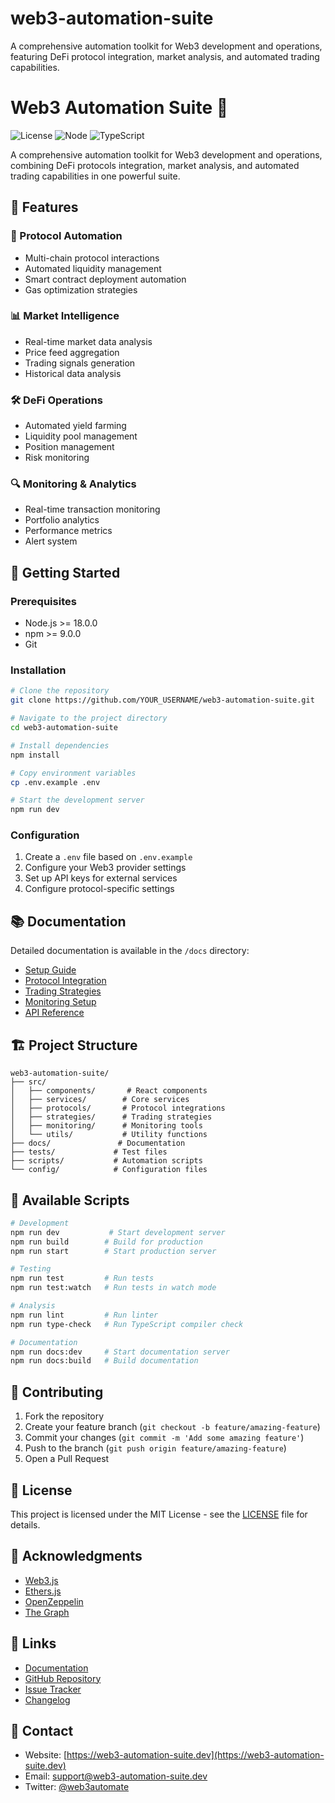 # web3-automation-suite
A comprehensive automation toolkit for Web3 development and operations, featuring DeFi protocol integration, market analysis, and automated trading capabilities.
# Web3 Automation Suite 🚀

![License](https://img.shields.io/badge/license-MIT-blue.svg)
![Node](https://img.shields.io/badge/node-%3E%3D18.0.0-green.svg)
![TypeScript](https://img.shields.io/badge/typescript-%5E5.0.0-blue.svg)

A comprehensive automation toolkit for Web3 development and operations, combining DeFi protocols integration, market analysis, and automated trading capabilities in one powerful suite.

## 🎯 Features

### 🔄 Protocol Automation
- Multi-chain protocol interactions
- Automated liquidity management
- Smart contract deployment automation
- Gas optimization strategies

### 📊 Market Intelligence
- Real-time market data analysis
- Price feed aggregation
- Trading signals generation
- Historical data analysis

### 🛠 DeFi Operations
- Automated yield farming
- Liquidity pool management
- Position management
- Risk monitoring

### 🔍 Monitoring & Analytics
- Real-time transaction monitoring
- Portfolio analytics
- Performance metrics
- Alert system

## 🚀 Getting Started

### Prerequisites
- Node.js >= 18.0.0
- npm >= 9.0.0
- Git

### Installation

```bash
# Clone the repository
git clone https://github.com/YOUR_USERNAME/web3-automation-suite.git

# Navigate to the project directory
cd web3-automation-suite

# Install dependencies
npm install

# Copy environment variables
cp .env.example .env

# Start the development server
npm run dev
```

### Configuration

1. Create a `.env` file based on `.env.example`
2. Configure your Web3 provider settings
3. Set up API keys for external services
4. Configure protocol-specific settings

## 📚 Documentation

Detailed documentation is available in the `/docs` directory:

- [Setup Guide](./docs/setup.md)
- [Protocol Integration](./docs/protocols.md)
- [Trading Strategies](./docs/trading.md)
- [Monitoring Setup](./docs/monitoring.md)
- [API Reference](./docs/api.md)

## 🏗 Project Structure

```
web3-automation-suite/
├── src/
│   ├── components/       # React components
│   ├── services/        # Core services
│   ├── protocols/       # Protocol integrations
│   ├── strategies/      # Trading strategies
│   ├── monitoring/      # Monitoring tools
│   └── utils/           # Utility functions
├── docs/               # Documentation
├── tests/             # Test files
├── scripts/           # Automation scripts
└── config/            # Configuration files
```

## 🔧 Available Scripts

```bash
# Development
npm run dev           # Start development server
npm run build        # Build for production
npm run start        # Start production server

# Testing
npm run test         # Run tests
npm run test:watch   # Run tests in watch mode

# Analysis
npm run lint         # Run linter
npm run type-check   # Run TypeScript compiler check

# Documentation
npm run docs:dev     # Start documentation server
npm run docs:build   # Build documentation
```

## 🤝 Contributing

1. Fork the repository
2. Create your feature branch (`git checkout -b feature/amazing-feature`)
3. Commit your changes (`git commit -m 'Add some amazing feature'`)
4. Push to the branch (`git push origin feature/amazing-feature`)
5. Open a Pull Request

## 📜 License

This project is licensed under the MIT License - see the [LICENSE](LICENSE) file for details.

## 🙏 Acknowledgments

- [Web3.js](https://web3js.readthedocs.io/)
- [Ethers.js](https://docs.ethers.io/)
- [OpenZeppelin](https://openzeppelin.com/)
- [The Graph](https://thegraph.com/)

## 🔗 Links

- [Documentation](https://docs.web3-automation-suite.dev)
- [GitHub Repository](https://github.com/YOUR_USERNAME/web3-automation-suite)
- [Issue Tracker](https://github.com/YOUR_USERNAME/web3-automation-suite/issues)
- [Changelog](CHANGELOG.md)

## 📧 Contact

- Website: [https://web3-automation-suite.dev](https://web3-automation-suite.dev)
- Email: support@web3-automation-suite.dev
- Twitter: [@web3automate](https://twitter.com/web3automate)
